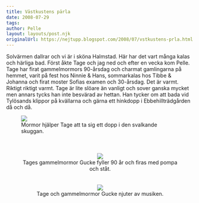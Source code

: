 ```yaml
---
title: Västkustens pärla
date: 2008-07-29
tags: 	
author: Pelle
layout: layouts/post.njk
originalUrl: https://nejtupp.blogspot.com/2008/07/vstkustens-prla.html
---
```


Solvärmen dallrar och vi är i sköna Halmstad. Här har det vart många kalas och härliga bad. Först åkte Tage och jag ned och efter en vecka kom Pelle. Tage har firat gammelmormors 90-årsdag och charmat gamlingarna på hemmet, varit på fest hos Ninnie & Hans, sommarkalas hos Tibbe & Johanna och firat moster Sofias examen och 30-årsdag. Det är varmt. Riktigt riktigt varmt. Tage är lite slöare än vanligt och sover ganska mycket men annars tycks han inte besvärad av hettan. Han tycker om att bada vid Tylösands klippor på kvällarna och gärna ett hinkdopp i Ebbehillträdgården då och då.<br>

<figure>
	<img src="../../../../img/IMG_8630.jpg">
	<figcaption>Mormor hjälper Tage att ta sig ett dopp i den svalkande skuggan.<br><br><br><br></span></span></div><div style="text-align: center;"><img src="../../../../img/IMG_8602.jpg">
	<figcaption>Tages gammelmormor Gucke fyller 90 år och firas med pompa och ståt.<br><br></span></span></div><br><div style="text-align: center;"><img src="../../../../img/IMG_8608.jpg">
	<figcaption>Tage och gammelmormor Gucke njuter av musiken. </figcaption>
</figure>
